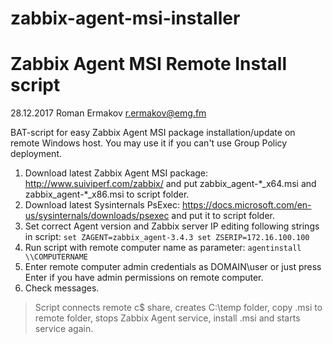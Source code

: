 # zabbix-agent-msi-installer
Zabbix Agent MSI Remote Install script
======================================
28.12.2017 Roman Ermakov <r.ermakov@emg.fm>

BAT-script for easy Zabbix Agent MSI package installation/update on remote Windows host. You may use it if you can't use Group Policy deployment.

1. Download latest Zabbix Agent MSI package: http://www.suiviperf.com/zabbix/ and put zabbix_agent-\*_x64.msi and zabbix_agent-\*_x86.msi to script folder.
2. Download latest Sysinternals PsExec: https://docs.microsoft.com/en-us/sysinternals/downloads/psexec and put it to script folder.
3. Set correct Agent version and Zabbix server IP editing following strings in script:
`set ZAGENT=zabbix_agent-3.4.3
set ZSERIP=172.16.100.100`
4. Run script with remote computer name as parameter:
`agentinstall \\COMPUTERNAME`
5. Enter remote computer admin credentials as DOMAIN\user or just press Enter if you have admin permissions on remote computer.
6. Check messages.
> Script connects remote c$ share, creates C:\temp folder, copy .msi to remote folder, stops Zabbix Agent service, install .msi and starts service again.
